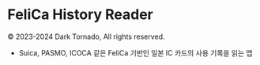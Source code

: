 # FeliCa History Reader
© 2023-2024 Dark Tornado, All rights reserved.

- Suica, PASMO, ICOCA 같은 FeliCa 기반인 일본 IC 카드의 사용 기록을 읽는 앱
